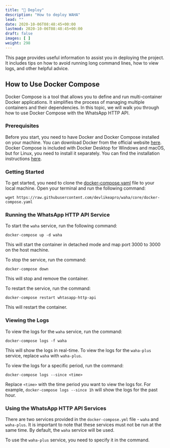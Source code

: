 ```yaml
---
title: "🚀 Deploy"
description: "How to deploy WAHA"
lead: ""
date: 2020-10-06T08:48:45+00:00
lastmod: 2020-10-06T08:48:45+00:00
draft: false
images: [ ]
weight: 298
---
```


This page provides useful information to assist you in deploying the project.
It includes tips on how to avoid running long command lines, how to view logs, and other helpful advice.

## How to Use Docker Compose

Docker Compose is a tool that allows you to define and run multi-container Docker applications. It simplifies the
process of managing multiple containers and their dependencies. In this topic, we will walk you through how to use
Docker Compose with the WhatsApp HTTP API.

### Prerequisites

Before you start, you need to have Docker and Docker Compose installed on your machine. You can download Docker from the
official website [here](https://www.docker.com/products/docker-desktop). Docker Compose is included with Docker Desktop
for Windows and macOS, but for Linux, you need to install it separately. You can find the installation
instructions [here](https://docs.docker.com/compose/install/).

### Getting Started

To get started, you need to clone the [docker-compose.yaml](https://github.com/devlikeapro/waha/blob/core/docker-compose.yaml) file to your local machine.
Open your terminal and run the following command:

```
wget https://raw.githubusercontent.com/devlikeapro/waha/core/docker-compose.yaml
```

### Running the WhatsApp HTTP API Service

To start the `waha` service, run the following command:

```
docker-compose up -d waha
```

This will start the container in detached mode and map port 3000 to 3000 on the host machine.

To stop the service, run the command:

```
docker-compose down
```

This will stop and remove the container.

To restart the service, run the command:

```
docker-compose restart whtasapp-http-api
```

This will restart the container.

### Viewing the Logs

To view the logs for the `waha` service, run the command:

```
docker-compose logs -f waha
```

This will show the logs in real-time. To view the logs for the `waha-plus` service,
replace `waha` with `waha-plus`.

To view the logs for a specific period, run the command:

```
docker-compose logs --since <time>
```

Replace `<time>` with the time period you want to view the logs for. For example, `docker-compose logs --since 1h` will
show the logs for the past hour.

### Using the WhatsApp HTTP API Services

There are two services provided in the `docker-compose.yml` file - `waha` and `waha-plus`.
It is important to note that these services must not be run at the same time.
By default, the `waha` service will be used.

To use the `waha-plus` service, you need to specify it in the command.

